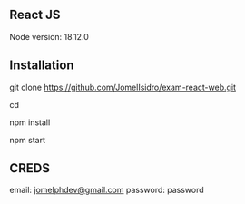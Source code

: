 

## React JS

Node version: 18.12.0

## Installation

git clone https://github.com/JomelIsidro/exam-react-web.git

cd <frontend-directory>

npm install

npm start

## CREDS
email: jomelphdev@gmail.com
password: password
